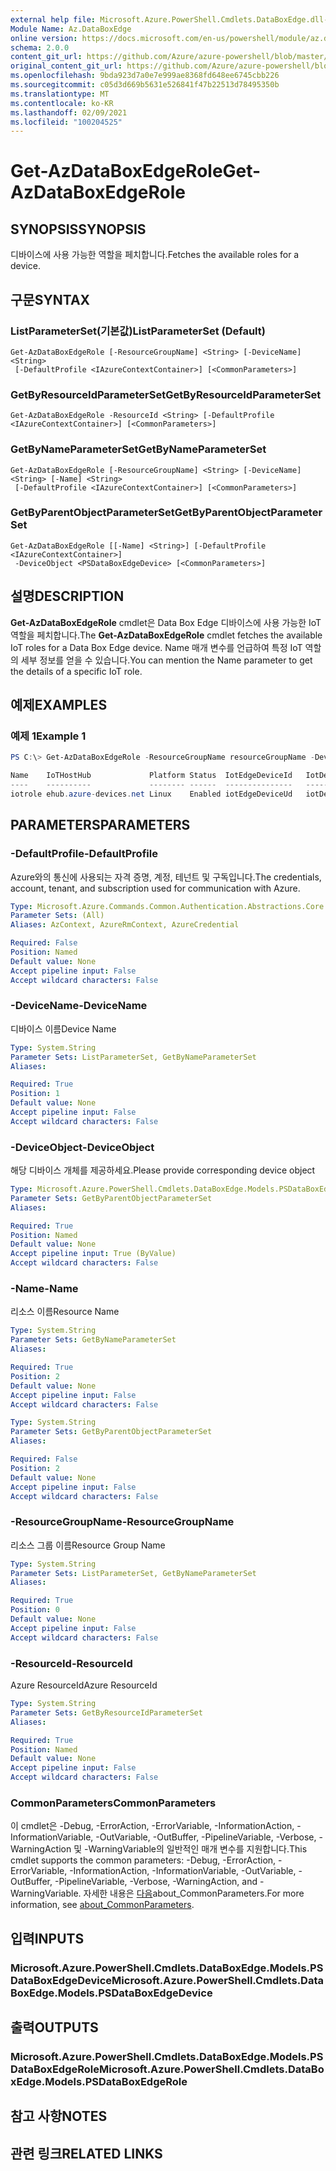 ```yaml
---
external help file: Microsoft.Azure.PowerShell.Cmdlets.DataBoxEdge.dll-Help.xml
Module Name: Az.DataBoxEdge
online version: https://docs.microsoft.com/en-us/powershell/module/az.databoxedge/get-azdataboxedgerole
schema: 2.0.0
content_git_url: https://github.com/Azure/azure-powershell/blob/master/src/DataBoxEdge/DataBoxEdge/help/Get-AzDataBoxEdgeRole.md
original_content_git_url: https://github.com/Azure/azure-powershell/blob/master/src/DataBoxEdge/DataBoxEdge/help/Get-AzDataBoxEdgeRole.md
ms.openlocfilehash: 9bda923d7a0e7e999ae8368fd648ee6745cbb226
ms.sourcegitcommit: c05d3d669b5631e526841f47b22513d78495350b
ms.translationtype: MT
ms.contentlocale: ko-KR
ms.lasthandoff: 02/09/2021
ms.locfileid: "100204525"
---
```

# <span data-ttu-id="968f9-101">Get-AzDataBoxEdgeRole</span><span class="sxs-lookup"><span data-stu-id="968f9-101">Get-AzDataBoxEdgeRole</span></span>

## <span data-ttu-id="968f9-102">SYNOPSIS</span><span class="sxs-lookup"><span data-stu-id="968f9-102">SYNOPSIS</span></span>
<span data-ttu-id="968f9-103">디바이스에 사용 가능한 역할을 페치합니다.</span><span class="sxs-lookup"><span data-stu-id="968f9-103">Fetches the available roles for a device.</span></span>

## <span data-ttu-id="968f9-104">구문</span><span class="sxs-lookup"><span data-stu-id="968f9-104">SYNTAX</span></span>

### <span data-ttu-id="968f9-105">ListParameterSet(기본값)</span><span class="sxs-lookup"><span data-stu-id="968f9-105">ListParameterSet (Default)</span></span>
```
Get-AzDataBoxEdgeRole [-ResourceGroupName] <String> [-DeviceName] <String>
 [-DefaultProfile <IAzureContextContainer>] [<CommonParameters>]
```

### <span data-ttu-id="968f9-106">GetByResourceIdParameterSet</span><span class="sxs-lookup"><span data-stu-id="968f9-106">GetByResourceIdParameterSet</span></span>
```
Get-AzDataBoxEdgeRole -ResourceId <String> [-DefaultProfile <IAzureContextContainer>] [<CommonParameters>]
```

### <span data-ttu-id="968f9-107">GetByNameParameterSet</span><span class="sxs-lookup"><span data-stu-id="968f9-107">GetByNameParameterSet</span></span>
```
Get-AzDataBoxEdgeRole [-ResourceGroupName] <String> [-DeviceName] <String> [-Name] <String>
 [-DefaultProfile <IAzureContextContainer>] [<CommonParameters>]
```

### <span data-ttu-id="968f9-108">GetByParentObjectParameterSet</span><span class="sxs-lookup"><span data-stu-id="968f9-108">GetByParentObjectParameterSet</span></span>
```
Get-AzDataBoxEdgeRole [[-Name] <String>] [-DefaultProfile <IAzureContextContainer>]
 -DeviceObject <PSDataBoxEdgeDevice> [<CommonParameters>]
```

## <span data-ttu-id="968f9-109">설명</span><span class="sxs-lookup"><span data-stu-id="968f9-109">DESCRIPTION</span></span>
<span data-ttu-id="968f9-110">**Get-AzDataBoxEdgeRole** cmdlet은 Data Box Edge 디바이스에 사용 가능한 IoT 역할을 페치합니다.</span><span class="sxs-lookup"><span data-stu-id="968f9-110">The **Get-AzDataBoxEdgeRole** cmdlet fetches the available IoT roles for a Data Box Edge device.</span></span> <span data-ttu-id="968f9-111">Name 매개 변수를 언급하여 특정 IoT 역할의 세부 정보를 얻을 수 있습니다.</span><span class="sxs-lookup"><span data-stu-id="968f9-111">You can mention the Name parameter to get the details of a specific IoT role.</span></span>

## <span data-ttu-id="968f9-112">예제</span><span class="sxs-lookup"><span data-stu-id="968f9-112">EXAMPLES</span></span>

### <span data-ttu-id="968f9-113">예제 1</span><span class="sxs-lookup"><span data-stu-id="968f9-113">Example 1</span></span>
```powershell
PS C:\> Get-AzDataBoxEdgeRole -ResourceGroupName resourceGroupName -DeviceName deviceName

Name    IoTHostHub             Platform Status  IotEdgeDeviceId   IotDeviceId  ResourceGroupName
----    ----------             -------- ------  ---------------   -----------  -----------------
iotrole ehub.azure-devices.net Linux    Enabled iotEdgeDeviceUd   iotDevice    resourceGroupName
```

## <span data-ttu-id="968f9-114">PARAMETERS</span><span class="sxs-lookup"><span data-stu-id="968f9-114">PARAMETERS</span></span>

### <span data-ttu-id="968f9-115">-DefaultProfile</span><span class="sxs-lookup"><span data-stu-id="968f9-115">-DefaultProfile</span></span>
<span data-ttu-id="968f9-116">Azure와의 통신에 사용되는 자격 증명, 계정, 테넌트 및 구독입니다.</span><span class="sxs-lookup"><span data-stu-id="968f9-116">The credentials, account, tenant, and subscription used for communication with Azure.</span></span>

```yaml
Type: Microsoft.Azure.Commands.Common.Authentication.Abstractions.Core.IAzureContextContainer
Parameter Sets: (All)
Aliases: AzContext, AzureRmContext, AzureCredential

Required: False
Position: Named
Default value: None
Accept pipeline input: False
Accept wildcard characters: False
```

### <span data-ttu-id="968f9-117">-DeviceName</span><span class="sxs-lookup"><span data-stu-id="968f9-117">-DeviceName</span></span>
<span data-ttu-id="968f9-118">디바이스 이름</span><span class="sxs-lookup"><span data-stu-id="968f9-118">Device Name</span></span>

```yaml
Type: System.String
Parameter Sets: ListParameterSet, GetByNameParameterSet
Aliases:

Required: True
Position: 1
Default value: None
Accept pipeline input: False
Accept wildcard characters: False
```

### <span data-ttu-id="968f9-119">-DeviceObject</span><span class="sxs-lookup"><span data-stu-id="968f9-119">-DeviceObject</span></span>
<span data-ttu-id="968f9-120">해당 디바이스 개체를 제공하세요.</span><span class="sxs-lookup"><span data-stu-id="968f9-120">Please provide corresponding device object</span></span>

```yaml
Type: Microsoft.Azure.PowerShell.Cmdlets.DataBoxEdge.Models.PSDataBoxEdgeDevice
Parameter Sets: GetByParentObjectParameterSet
Aliases:

Required: True
Position: Named
Default value: None
Accept pipeline input: True (ByValue)
Accept wildcard characters: False
```

### <span data-ttu-id="968f9-121">-Name</span><span class="sxs-lookup"><span data-stu-id="968f9-121">-Name</span></span>
<span data-ttu-id="968f9-122">리소스 이름</span><span class="sxs-lookup"><span data-stu-id="968f9-122">Resource Name</span></span>

```yaml
Type: System.String
Parameter Sets: GetByNameParameterSet
Aliases:

Required: True
Position: 2
Default value: None
Accept pipeline input: False
Accept wildcard characters: False
```

```yaml
Type: System.String
Parameter Sets: GetByParentObjectParameterSet
Aliases:

Required: False
Position: 2
Default value: None
Accept pipeline input: False
Accept wildcard characters: False
```

### <span data-ttu-id="968f9-123">-ResourceGroupName</span><span class="sxs-lookup"><span data-stu-id="968f9-123">-ResourceGroupName</span></span>
<span data-ttu-id="968f9-124">리소스 그룹 이름</span><span class="sxs-lookup"><span data-stu-id="968f9-124">Resource Group Name</span></span>

```yaml
Type: System.String
Parameter Sets: ListParameterSet, GetByNameParameterSet
Aliases:

Required: True
Position: 0
Default value: None
Accept pipeline input: False
Accept wildcard characters: False
```

### <span data-ttu-id="968f9-125">-ResourceId</span><span class="sxs-lookup"><span data-stu-id="968f9-125">-ResourceId</span></span>
<span data-ttu-id="968f9-126">Azure ResourceId</span><span class="sxs-lookup"><span data-stu-id="968f9-126">Azure ResourceId</span></span>

```yaml
Type: System.String
Parameter Sets: GetByResourceIdParameterSet
Aliases:

Required: True
Position: Named
Default value: None
Accept pipeline input: False
Accept wildcard characters: False
```

### <span data-ttu-id="968f9-127">CommonParameters</span><span class="sxs-lookup"><span data-stu-id="968f9-127">CommonParameters</span></span>
<span data-ttu-id="968f9-128">이 cmdlet은 -Debug, -ErrorAction, -ErrorVariable, -InformationAction, -InformationVariable, -OutVariable, -OutBuffer, -PipelineVariable, -Verbose, -WarningAction 및 -WarningVariable의 일반적인 매개 변수를 지원합니다.</span><span class="sxs-lookup"><span data-stu-id="968f9-128">This cmdlet supports the common parameters: -Debug, -ErrorAction, -ErrorVariable, -InformationAction, -InformationVariable, -OutVariable, -OutBuffer, -PipelineVariable, -Verbose, -WarningAction, and -WarningVariable.</span></span> <span data-ttu-id="968f9-129">자세한 내용은 [다음](http://go.microsoft.com/fwlink/?LinkID=113216)about_CommonParameters.</span><span class="sxs-lookup"><span data-stu-id="968f9-129">For more information, see [about_CommonParameters](http://go.microsoft.com/fwlink/?LinkID=113216).</span></span>

## <span data-ttu-id="968f9-130">입력</span><span class="sxs-lookup"><span data-stu-id="968f9-130">INPUTS</span></span>

### <span data-ttu-id="968f9-131">Microsoft.Azure.PowerShell.Cmdlets.DataBoxEdge.Models.PSDataBoxEdgeDevice</span><span class="sxs-lookup"><span data-stu-id="968f9-131">Microsoft.Azure.PowerShell.Cmdlets.DataBoxEdge.Models.PSDataBoxEdgeDevice</span></span>

## <span data-ttu-id="968f9-132">출력</span><span class="sxs-lookup"><span data-stu-id="968f9-132">OUTPUTS</span></span>

### <span data-ttu-id="968f9-133">Microsoft.Azure.PowerShell.Cmdlets.DataBoxEdge.Models.PSDataBoxEdgeRole</span><span class="sxs-lookup"><span data-stu-id="968f9-133">Microsoft.Azure.PowerShell.Cmdlets.DataBoxEdge.Models.PSDataBoxEdgeRole</span></span>

## <span data-ttu-id="968f9-134">참고 사항</span><span class="sxs-lookup"><span data-stu-id="968f9-134">NOTES</span></span>

## <span data-ttu-id="968f9-135">관련 링크</span><span class="sxs-lookup"><span data-stu-id="968f9-135">RELATED LINKS</span></span>

